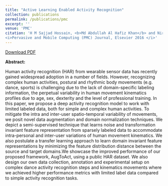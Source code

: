 ```yaml
---
title: "Active Learning Enabled Activity Recognition"
collection: publications
permalink: /publications/pmc
excerpt: ''
venue: 'PMC'
citation: 'H M Sajjad Hossain, <b>Md Abdullah Al Hafiz Khan</b> and Nirmalya Roy.
<i>Pervasive and Mobile Computing (PMC) Journal, Elsevier 2016 </i>'
---
```


[Download PDF](https://ahafizk.github.io/files/pmc.pdf)

<b>Abstract:</b>

Human activity recognition (HAR) from wearable sensor data has
recently gained widespread adoption in a number of fields. However,
recognizing complex human activities, postural and rhythmic
body movements (e.g. dance, sports) is challenging due to the lack
of domain-specific labeling information, the perpetual variability
in human movement kinematics profiles due to age, sex, dexterity
and the level of professional training. In this paper, we propose a
deep activity recognition model to work with limited labeled data,
both for simple and complex human activities. To mitigate the intra
and inter-user spatio-temporal variability of movements, we posit
novel data augmentation and domain normalization techniques.
We depict a semi-supervised technique that learns noise and transformation
invariant feature representation from sparsely labeled
data to accommodate intra-personal and inter-user variations of
human movement kinematics. We also postulate a transfer learning
approach to learn domain invariant feature representations by
minimizing the feature distribution distance between the source
and target domains.We showcase the improved performance of our
proposed framework, AugToAct, using a public HAR dataset. We
also design our own data collection, annotation and experimental
setup on complex dance activity recognition steps and kinematics
movements where we achieved higher performance metrics with
limited label data compared to simple activity recognition tasks.




